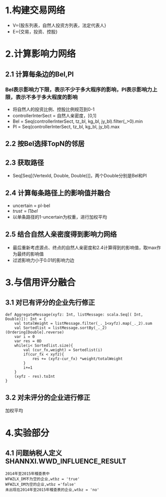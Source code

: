 # 1.构建交易网络
*  V={股东列表，自然人投资方列表，法定代表人}
*  E={交易，投资、控股}

# 2.计算影响力网络
## 2.1 计算每条边的Bel,Pl
### Bel表示影响力下限，表示不少于多大程序的影响，Pl表示影响力上限，表示不多于多大程度的影响
 - 将自然人的投资比例、控股比例规范到0-1
 - controllerInterSect = 自然人亲密度，[0,1]
 - Bel =  Seq(controllerInterSect, tz_bl, kg_bl, jy_bl).filter(_>0).min
 - Pl = Seq(controllerInterSect, tz_bl, kg_bl, jy_bl).max
 
## 2.2 按Bel选择TopN的邻居
## 2.3 获取路径 
 - Seq[Seq[(VertexId, Double, Double)]]，两个Double分别是Bel和Pl
 
## 2.4 计算每条路径上的影响值并融合
 - uncertain = pl-bel
 - $trust = \prod bel$
 - 以单条路径的1-uncertain为权重，进行加权平均
 
## 2.5 结合自然人亲密度得到影响力网络
 - 最后重新考虑源点、终点的自然人亲密度和2.4计算得到的影响值，取max作为最终的影响值
 - 过滤影响力小于0.01的影响力边
 
# 3.与信用评分融合
## 3.1 对已有评分的企业先行修正

    def AggregateMessage(xyfz: Int, listMessage: scala.Seq[( Int, Double)]): Int = {
        val totalWeight = listMessage.filter(_._1<xyfz).map(_._2).sum
        val Sortedlist = listMessage.sortBy(_._2)(Ordering[Double].reverse)
        var i = 0
        var res = 0D
        while(i< Sortedlist.size){
            val (cur_fx,weight) = Sortedlist(i)
            if(cur_fx < xyfz){
                res += (xyfz-cur_fx) *weight/totalWeight
            }
            i+=1
        }
        (xyfz - res).toInt
    }
## 3.2 对未评分的企业进行修正
加权平均
# 4.实验部分
## 4.1 问题纳税人定义 SHANNXI.WWD_INFLUENCE_RESULT

```
2014年至2015年稽查表中
WFWZLX_DM不为空的企业,wtbz = 'true' 
WFWZLX_DM为空的企业,wtbz ='false' 
未出现在2014年至2015年稽查表的企业,wtbz = 'no'
```